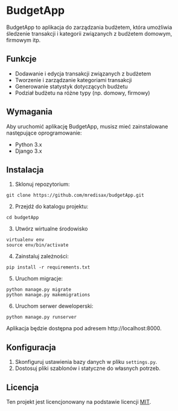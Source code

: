 # BudgetApp

BudgetApp to aplikacja do zarządzania budżetem, która umożliwia śledzenie transakcji i kategorii związanych z budżetem domowym, firmowym itp.

## Funkcje

- Dodawanie i edycja transakcji związanych z budżetem
- Tworzenie i zarządzanie kategoriami transakcji
- Generowanie statystyk dotyczących budżetu
- Podział budżetu na różne typy (np. domowy, firmowy)

## Wymagania

Aby uruchomić aplikację BudgetApp, musisz mieć zainstalowane następujące oprogramowanie:

- Python 3.x
- Django 3.x

## Instalacja

1. Sklonuj repozytorium:

`git clone https://github.com/mredisax/budgetApp.git`

2. Przejdź do katalogu projektu:

`cd budgetApp`

3. Utwórz wirtualne środowisko
```
virtualenv env
source env/bin/activate
```

4. Zainstaluj zależności:

`pip install -r requirements.txt`

5. Uruchom migracje:

```
python manage.py migrate
python manage.py makemigrations
```

6. Uruchom serwer deweloperski:

`python manage.py runserver`

Aplikacja będzie dostępna pod adresem http://localhost:8000.

## Konfiguracja

1. Skonfiguruj ustawienia bazy danych w pliku `settings.py`.
2. Dostosuj pliki szablonów i statyczne do własnych potrzeb.


## Licencja

Ten projekt jest licencjonowany na podstawie licencji [MIT](https://opensource.org/licenses/MIT).
